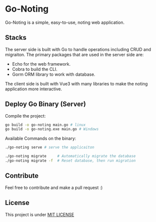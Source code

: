 # Go-Noting

Go-Noting is a simple, easy-to-use, noting web application.

## Stacks

The server side is built with Go to handle operations including CRUD and migraiton. The primary packages that are used in the server side are:

- Echo for the web framework.
- Cobra to build the CLI.
- Gorm ORM library to work with database.

The client side is built with Vue3 with many libraries to make the noting application more interactive.

## Deploy Go Binary (Server)

Compile the project:

```bash
go build -o go-noting main.go # linux
go build -o go-noting.exe main.go # Windows
```

Available Commands on the binary:

```bash
./go-noting serve # serve the applicaiton

./go-noting migrate     # Automatically migrate the database
./go-noting migrate -f  # Reset database, then run migration
```

## Contribute

Feel free to contribute and make a pull request :)

## License

This project is under [MIT LICENSE](LICENSE)
